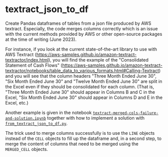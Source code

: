 # textract_json_to_df

Create Pandas dataframes of tables from a json file produced by AWS textract. Especially, the code merges columns correctly which is an issue with the current methods provided by AWS or other open-source packages at the time of writing (June 2023).

For instance, if you look at the current state-of-the-art library to use with AWS Textract (https://aws-samples.github.io/amazon-textract-textractor/index.html), you will find the example of the "Consolidated Statement of Cash Flows" (https://aws-samples.github.io/amazon-textract-textractor/notebooks/table_data_to_various_formats.html#Calling-Textract) and you will see that the column headers "Three Month Ended June 30", "Six Month Ended June 30" and "Twelve Month Ended June 30" are split in the Excel even if they should be consolidated for each column. (That is, "Three Month Ended June 30" should appear in Columns B and C in the Excel, "Six Month Ended June 30" should appear in Columns D and E in the Excel, etc.)

Another example is given in the notebook [`textract-merged-cols-failure-and-solution.ipynb`](https://github.com/fascani/textract_json_to_df/blob/main/textract-merged-cols-failure-and-solution.ipynb) together with how to implement a solution with  [`from_textract_json_to_df.py`](https://github.com/fascani/textract_json_to_df/blob/main/from_textract_json_to_df.py).

The trick used to merge columns successfully is to use the `LINE` objects instead of the `CELL` objects to fill up the dataframe and, in a second step, to merge the content of columns that need to be merged using the `MERGED_CELL` objects.
